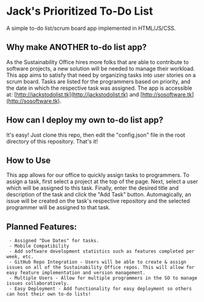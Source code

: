 # Jack's Prioritized To-Do List
A simple to-do list/scrum board app implemented in HTML/JS/CSS.
## Why make ANOTHER to-do list app?
As the Sustainability Office hires more folks that are able to contribute to software projects, a new solution will be needed to manage their workload. This app aims to satisfy that need by organizing tasks into user stories on a scrum board. Tasks are listed for the programmers based on priority, and the date in which the respective task was assigned. The app is accessible at: [http://jackstodolist.tk](http://jackstodolist.tk) and [http://sosoftware.tk](http://sosoftware.tk).
## How can I deploy my own to-do list app?
It's easy! Just clone this repo, then edit the "config.json" file in the root directory of this repository. That's it!
## How to Use
This app allows for our office to quickly assign tasks to programmers. To assign a task, first select a project at the top of the page. Next, select a user which will be assigned to this task. Finally, enter the desired title and description of the task and click the "Add Task" button. Automagically, an issue will be created on the task's respective repository and the selected programmer will be assigned to that task.
## Planned Features:
	 - Assigned "Due Dates" for tasks.
	 - Mobile Compatibility
	 - Add software development statistics such as features completed per week, etc.
	 - GitHub Repo Integration - Users will be able to create & assign issues on all of the Sustainability Office repos. This will allow for easy feature implementation and version management.
	 - Multiple Users - Allow for multiple programmers in the SO to manage issues collaboratively.
	 - Easy Deployment - Add functionality for easy deployment so others can host their own to-do lists!

